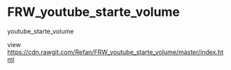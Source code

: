 # FRW_youtube_starte_volume
youtube_starte_volume

view
https://cdn.rawgit.com/Refan/FRW_youtube_starte_volume/master/index.html
